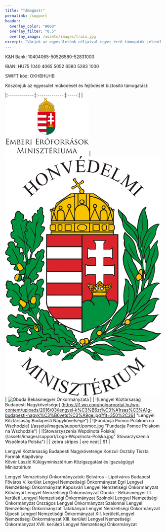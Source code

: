 ```yaml
---
title: "Támogass!"
permalink: /support
header:
  overlay_color: "#000"
  overlay_filter: "0.5"
  overlay_image: /assets/images/train.jpg
excerpt: "Várjuk az egyesületünk céljaival egyet értő támogatók jelentkezését!"
---
```


K&H Bank: 10404065-50526580-52831000

IBAN: HU75 1040 4065 5052 6580 5283 1000

SWIFT kód: OKHBHUHB


Köszönjük az egyesulet működését és fejlődését biztosító támogatást:

|:-------------:|:-------------:|:-----:|
| ![Emberi Erőforrások Minisztériuma](/assets/images/support/emmi.png "Emberi Erőforrások Minisztériuma")| ![Honvédelmi Minisztérium](/assets/images/support/hm.jpg "Honvédelmi Minisztérium") | ![Óbuda Békásmegyer Önkormányzata](/https://upload.wikimedia.org/wikipedia/commons/e/ee/Obuda-cimer.jpg "Óbuda Békásmegyer Önkormányzata") |
| ![Lengyel Köztársaság Budapesti Nagykövetsége] (https://i1.wp.com/polgarportal.hu/wp-content/uploads/2016/03/lengyel-k%C3%B6zt%C3%A1rsas%C3%A1g-budapesti-nagyk%C3%B6vets%C3%A9ge.jpg?fit=350%2C361 "Lengyel Köztársaság Budapesti Nagykövetsége")  | ![Fundacja Pomoc Polakom na Wschodzie] (/assets/images/support/pomoc.jpg "Fundacja Pomoc Polakom na Wschodzie")      |   ![Stowarzyszenia Wspólnota Polska] (/assets/images/support/Logo-Wspolnota-Polska.jpg" Stowarzyszenia Wspólnota Polska") |
| zebra stripes | are neat      |    $1 |


Lengyel Köztársaság Budapesti Nagykövetsége Konzuli Osztály
Tiszta Formák Alapítvány  
Kövér László
Külügyminisztérium
Közigazgatási és Igazságügyi Minisztérium

Lengyel Nemzetiségi Önkormányzatok:
Belváros - Lipótváros Budapest Főváros V. kerület Lengyel Nemzetiségi Önkormányzat
Egri Lengyel Nemzetiségi Önkormányzat
Kaposvári Lengyel Nemzetiségi Önkormányzat
Kőbányai Lengyel Nemzetiségi Önkormányzat
Óbuda - Békásmegyer III. kerületi Lengyel Nemzetiségi Önkormányzat
Szolnoki Lengyel Nemzetiségi Önkormányzat
Országos Lengyel Önkormányzat
Szalonnai Lengyel Nemzetiségi Önkormányzat
Tatabányai Lengyel Nemzetiségi Önkormányzat
Újpesti Lengyel Nemzetiségi Önkormányzat
XII. kerületiLengyel Nemzetiségi Önkormányzat
XIII. kerületi Lengyel Nemzetiségi Önkormányzat
XVII. kerületi Lengyel Nemzetiségi Önkormányzat
